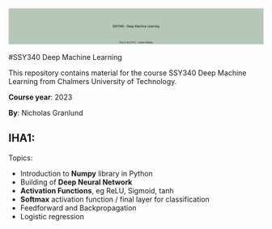 <img src="images/ssy340.svg" alt="Github header">

#SSY340 Deep Machine Learning

This repository contains material for the course SSY340 Deep Machine Learning from Chalmers University of Technology.

**Course year**: 2023

**By**: Nicholas Granlund

## IHA1:

Topics:

- Introduction to **Numpy** library in Python
- Building of **Deep Neural Network**
- **Activation Functions**, eg ReLU, Sigmoid, tanh
- **Softmax** activation function / final layer for classification
- Feedforward and Backpropagation
- Logistic regression
